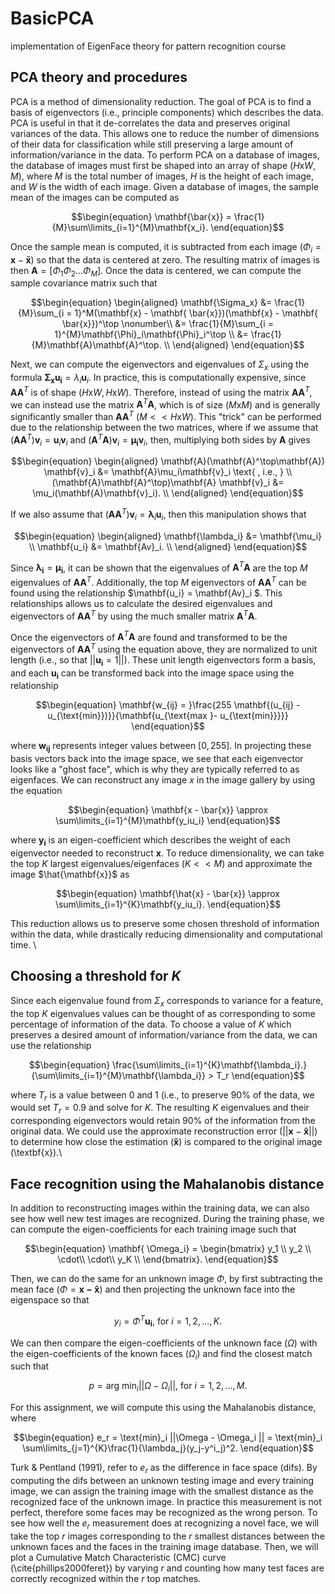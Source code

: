# BasicPCA
implementation of EigenFace theory for pattern recognition course

## PCA theory and procedures

PCA is a method of dimensionality reduction. The goal of PCA is to find a basis of eigenvectors (i.e., principle components) which describes the data. PCA is useful in that it de-correlates the data and preserves original variances of the data. This allows one to reduce the number of dimensions of their data for classification while still preserving a large amount of information/variance in the data. To perform PCA on a database of images, the database of images must first be shaped into an array of shape $(H\text{x}W, M)$, where $M$ is the total number of images, $H$ is the height of each image, and $W$ is the width of each image. Given a database of images, the sample mean of the images can be computed as

```math
\begin{equation}
    \mathbf{\bar{x}} = \frac{1}{M}\sum\limits_{i=1}^{M}\mathbf{x_i}.
\end{equation}
```

Once the sample mean is computed, it is subtracted from each image ($\Phi_i = \mathbf{x} - \mathbf{\bar{x}}$) so that the data is centered at zero. The resulting matrix of images is then $\mathbf{A}=[\Phi_1 \Phi_2 ... \Phi_M]$. Once the data is centered, we can compute the sample covariance matrix such that

```math
\begin{equation}
\begin{aligned} 
    \mathbf{\Sigma_x} &= \frac{1}{M}\sum_{i = 1}^M(\mathbf{x} - \mathbf{ \bar{x}})(\mathbf{x} - \mathbf{ \bar{x}})^\top \nonumber\\
        &= \frac{1}{M}\sum_{i = 1}^{M}\mathbf{\Phi}_i\mathbf{\Phi}_i^\top \\
            &= \frac{1}{M}\mathbf{A}\mathbf{A}^\top. \\
\end{aligned}
\end{equation}
```

Next, we can compute the eigenvectors and eigenvalues of $\Sigma_x$ using the formula $\mathbf{\Sigma_x}\mathbf{u_i} = \lambda_i\mathbf{u}_i$. In practice, this is computationally expensive, since $\mathbf{AA}^T$ is of shape ($H\text{x}W, H\text{x}W$). Therefore, instead of using the matrix $\mathbf{AA}^T$, we can instead use the matrix $\mathbf{A}^T\mathbf{A}$, which is of size ($M\text{x}M$) and is generally significantly smaller than $\mathbf{AA}^T$ ($M<<H\text{x}W$). This "trick" can be performed due to the relationship between the two matrices, where if we assume that $(\mathbf{AA}^T)\mathbf{v}_i=\mathbf{u}_i\mathbf{v}_i$ and $(\mathbf{A}^T\mathbf{A})\mathbf{v}_i=\mathbf{\mu_i}\mathbf{v}_i$, then, multiplying both sides by $\mathbf{A}$ gives

```math
\begin{equation}
\begin{aligned} 
    \mathbf{A}(\mathbf{A}^\top\mathbf{A}) \mathbf{v}_i &= \mathbf{A}\mu_i\mathbf{v}_i  \text{ , i.e., } \\ 
        (\mathbf{A}\mathbf{A}^\top)\mathbf{A} \mathbf{v}_i &= \mu_i(\mathbf{A}\mathbf{v}_i). \\ 
\end{aligned} 
\end{equation}
```
If we also assume that $(\mathbf{AA}^T)\mathbf{v}_i =  \mathbf{\lambda}_i\mathbf{u}_i$, then this manipulation shows that

```math
\begin{equation}
\begin{aligned}    
    \mathbf{\lambda_i} &= \mathbf{\mu_i} \\
    \mathbf{u_i} &= \mathbf{Av}_i. \\

\end{aligned}
\end{equation}
```

Since $\mathbf{\lambda_i} = \mathbf{\mu_i}$, it can be shown that the eigenvalues of $\mathbf{A}^T\mathbf{A}$ are the top $M$ eigenvalues of $\mathbf{AA}^T$. Additionally, the top $M$ eigenvectors of $\mathbf{AA}^T$ can be found using the relationship $\mathbf{u_i} = \mathbf{Av}_i $. This relationships allows us to calculate the desired eigenvalues and eigenvectors of $\mathbf{AA}^T$ by using the much smaller matrix $\mathbf{A}^T\mathbf{A}$. 

Once the eigenvectors of $\mathbf{A}^T\mathbf{A}$ are found and transformed to be the eigenvectors of $\mathbf{AA}^T$ using the equation above, they are normalized to unit length (i.e., so that $||\mathbf{u_i}=1||$). These unit length eigenvectors form a basis, and each $\mathbf{u_i}$ can be transformed back into the image space using the relationship

```math
\begin{equation}
    \mathbf{w_{ij} = }\frac{255 \mathbf{(u_{ij} - u_{\text{min}})}}{\mathbf{u_{\text{max }- u_{\text{min}}}}}
\end{equation}
```
where $\mathbf{w_{ij}}$ represents integer values between $[0,255]$. In projecting these basis vectors back into the image space, we see that each eigenvector looks like a "ghost face", which is why they are typically referred to as eigenfaces. We can reconstruct any image $x$ in the image gallery by using the equation

```math
\begin{equation}
    \mathbf{x - \bar{x}} \approx \sum\limits_{i=1}^{M}\mathbf{y_iu_i}
\end{equation}
```

where $\mathbf{y_i}$ is an eigen-coefficient which describes the weight of each eigenvector needed to reconstruct $\textbf{x}$. To reduce dimensionality, we can take the top $K$ largest eigenvalues/eigenfaces ($K<<M$) and approximate the image $\hat{\mathbf{x}}$ as 

```math
\begin{equation}
    \mathbf{\hat{x} - \bar{x}} \approx \sum\limits_{i=1}^{K}\mathbf{y_iu_i}.
\end{equation}
```

This reduction allows us to preserve some chosen threshold of information within the data, while drastically reducing dimensionality and computational time. \\


## Choosing a threshold for $K$

Since each eigenvalue found from $\Sigma_x$ corresponds to variance for a feature, the top $K$ eigenvalues values can be thought of as corresponding to some percentage of information of the data. To choose a value of $K$ which preserves a desired amount of information/variance from the data, we can use the relationship

```math
\begin{equation}
    \frac{\sum\limits_{i=1}^{K}\mathbf{\lambda_i}.}{\sum\limits_{i=1}^{M}\mathbf{\lambda_i}} > T_r
\end{equation}
```
where $T_r$ is a value between 0 and 1 (i.e., to preserve 90\% of the data, we would set $T_r=0.9$ and solve for $K$. The resulting $K$ eigenvalues and their corresponding eigenvectors would retain 90\% of the information from the original data. We could use the approximate reconstruction error ($|| \mathbf{x}- \mathbf{\hat{x}}||$) to determine how close the estimation ($\mathbf{\hat{x}}$) is compared to the original image (\textbf{x}).\\

## Face recognition using the Mahalanobis distance
In addition to reconstructing images within the training data, we can also see how well new test images are recognized. During the training phase, we can compute the eigen-coefficients for each training image such that 
```math
\begin{equation}
   \mathbf{ \Omega_i} = \begin{bmatrix}
        y_1 \\
        y_2 \\
        \cdot\\
        \cdot\\
        y_K \\  
    \end{bmatrix}.
\end{equation}
```
Then, we can do the same for an unknown image $\Phi$, by first subtracting the mean face ($\Phi = \mathbf{x - \hat{x}}$) and then projecting the unknown face into the eigenspace so that 

```math
\begin{equation}
    y_i = \Phi^T \mathbf{u_i} \text{, for }i = 1,2,..., K.
\end{equation}
```
We can then compare the eigen-coefficients of the unknown face ($\Omega$) with the eigen-coefficients of the known faces ($\Omega_i$) and find the closest match such that 

```math
\begin{equation}
    p = \text{arg min}_i||\Omega - \Omega_i || \text{, for }i = 1,2,..., M.
\end{equation}
```

For this assignment, we will compute this using the Mahalanobis distance, where
```math
\begin{equation}
    e_r = \text{min}_i ||\Omega - \Omega_i ||  = \text{min}_i \sum\limits_{j=1}^{K}\frac{1}{\lambda_j}(y_j-y^i_j)^2.
\end{equation}
```
Turk & Pentland (1991), refer to $e_r$ as the difference in face space (difs). By computing the difs between an unknown testing image and every training image, we can assign the training image with the smallest distance as the recognized face of the unknown image. In practice this measurement is not perfect, therefore some faces may be recognized as the wrong person. To see how well the $e_r$ measurement does at recognizing a novel face, we will take the top $r$ images corresponding to the $r$ smallest distances between the unknown faces and the faces in the training image database. Then, we will plot a Cumulative Match Characteristic (CMC) curve (\cite{phillips2000feret}) by varying $r$ and counting how many test faces are correctly recognized within the $r$ top matches. 
